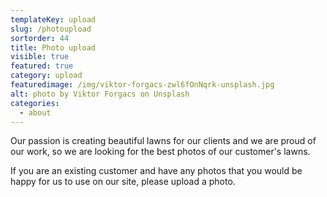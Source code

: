 ```yaml
---
templateKey: upload
slug: /photoupload
sortorder: 44
title: Photo upload 
visible: true
featured: true
category: upload
featuredimage: /img/viktor-forgacs-zwl6fOnNqrk-unsplash.jpg
alt: photo by Viktor Forgacs on Unsplash
categories:
  - about
---
```

Our passion is creating beautiful lawns for our clients and we are proud of our work, so we are looking for the best photos of our customer's lawns. 

If you are an existing customer and have any photos that you would be happy for us to use on our site, please upload a photo.